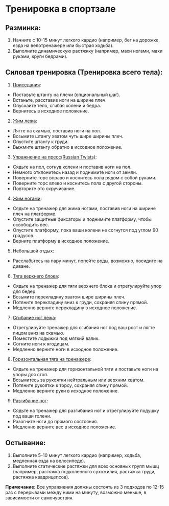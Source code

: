 # Тренировка в спортзале

## Разминка:

1. Начните с 10-15 минут легкого кардио (например, бег на дорожке, езда на велотренажере или быстрая ходьба).
2. Выполните динамическую растяжку (например, махи ногами, махи руками, круги бедрами).

## Силовая тренировка (Тренировка всего тела):

1. [Приседания](https://youtu.be/gcNh17Ckjgg):
- Поставьте штангу на плечи (опциональный шаг).
- Встаньте, расставив ноги на ширине плеч.
- Опускайте тело, сгибая колени и бедра.
- Вернитесь в исходное положение.

2. [Жим лежа](https://youtu.be/4Y2ZdHCOXok):
- Лягте на скамью, поставив ноги на пол.
- Возьмите штангу хватом чуть шире ширины плеч.
- Опустите штангу к груди.
- Выжмите штангу обратно в исходное положение.

3. [Упражнение на пресс(Russian Twists)](https://youtu.be/TkCoHrR6Y7Q&t=16):
- Сядьте на пол, согнув колени и поставив ноги на пол.
- Немного отклонитесь назад и поднимите ноги от земли.
- Поверните торс вправо и коснитесь пола рядом с собой руками.
- Поверните торс влево и коснитесь пола с другой стороны.
- Повторите это скручивание.

4. [Жим ногами](https://youtu.be/RjmYBmMBmOM):
- Сядьте на тренажер для жима ногами, поставив ноги на ширине плеч на платформе.
- Опустите защитные фиксаторы и поднимите платформу, чтобы освободить вес.
- Опустите платформу, пока ваши колени не согнутся под углом 90 градусов.
- Верните платформу в исходное положение.

5. Небольшой отдых:
- Расслабьтесь на пару минут, попейте воды, возможно, посидите на диване.

6. [Тяга верхнего блока](https://youtu.be/77bPLrsMwiQ):
- Сядьте на тренажер для тяги верхнего блока и отрегулируйте упор для бедер.
- Возьмите перекладину хватом шире ширины плеч.
- Потяните перекладину вниз к груди, сохраняя спину прямой.
- Медленно верните перекладину в исходное положение.

7. [Сгибание ног лежа](https://youtu.be/FMCq0hT3KRU):
- Отрегулируйте тренажер для сгибания ног под ваш рост и лягте лицом вниз на скамью.
- Поместите лодыжки под мягкий валик.
- Согните ноги к ягодицам.
- Медленно верните ноги в исходное положение.

8. [Горизонтальная тяга на тренажере](https://youtu.be/nxd2Wr6n8no):
- Сядьте на тренажер для горизонтальной тяги и поставьте ноги на упоры для стоп.
- Возьмитесь за рукоятки нейтральным или верхним хватом.
- Потяните рукоятки к торсу, сохраняя спину прямой.
- Медленно верните руки в исходное положение.

9. [Разгибание ног](https://youtu.be/4ZDm5EbiFI8):
- Сядьте на тренажер для разгибания ног и отрегулируйте подушку под ваши голени.
- Разогните ноги до прямого состояния.
- Медленно верните вес в исходное положение.

## Остывание:
1. Выполните 5-10 минут легкого кардио (например, ходьба, медленная езда на велосипеде).
2. Выполните статические растяжки для всех основных групп мышц (например, растяжка подколенного сухожилия, растяжка груди, растяжка квадрицепсов).

**Примечание:** Все упражнения должны состоять из 3 подходов по 12-15 раз с перерывами между ними на минуту, возможно меньше, в зависимости от самочувствия.

